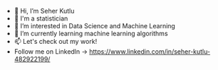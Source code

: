 - 👋 Hi, I’m Seher Kutlu
-  💞️ I'm a statistician
- 👀 I’m interested in Data Science and Machine Learning
- 🌱 I’m currently learning machine learning algorithms
- 📫 Let's check out my work!
- Follow me on Linkedln -> https://www.linkedin.com/in/seher-kutlu-482922199/

<!---
seherkuutlu/seherkuutlu is a ✨ special ✨ repository because its `README.md` (this file) appears on your GitHub profile.
You can click the Preview link to take a look at your changes.
--->
